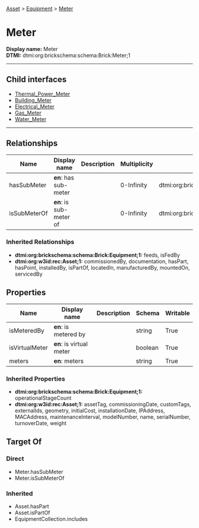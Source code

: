 [Asset](../../Asset.md) > [Equipment](../Equipment.md) > [Meter](.)
# Meter

**Display name:** Meter<br />
**DTMI:** dtmi:org:brickschema:schema:Brick:Meter;1

---


## Child interfaces
* [Thermal_Power_Meter](Thermal_Power_Meter.md)
* [Building_Meter](Building_Meter/Building_Meter.md)
* [Electrical_Meter](Electrical_Meter/Electrical_Meter.md)
* [Gas_Meter](Gas_Meter/Gas_Meter.md)
* [Water_Meter](Water_Meter/Water_Meter.md)

---
## Relationships
|Name|Display name|Description|Multiplicity|Target|Properties|Writable|
|-|-|-|-|-|-|-|
|hasSubMeter|**en**: has sub-meter||0-Infinity|dtmi:org:brickschema:schema:Brick:Meter;1||True|
|isSubMeterOf|**en**: is sub-meter of||0-Infinity|dtmi:org:brickschema:schema:Brick:Meter;1||True|
### Inherited Relationships
* **dtmi:org:brickschema:schema:Brick:Equipment;1:** feeds, isFedBy
* **dtmi:org:w3id:rec:Asset;1:** commissionedBy, documentation, hasPart, hasPoint, installedBy, isPartOf, locatedIn, manufacturedBy, mountedOn, servicedBy
## Properties
|Name|Display name|Description|Schema|Writable|
|-|-|-|-|-|
|isMeteredBy|**en**: is metered by||string|True|
|isVirtualMeter|**en**: is virtual meter||boolean|True|
|meters|**en**: meters||string|True|
### Inherited Properties
* **dtmi:org:brickschema:schema:Brick:Equipment;1:** operationalStageCount
* **dtmi:org:w3id:rec:Asset;1:** assetTag, commissioningDate, customTags, externalIds, geometry, initialCost, installationDate, IPAddress, MACAddress, maintenanceInterval, modelNumber, name, serialNumber, turnoverDate, weight
## Target Of
### Direct
* Meter.hasSubMeter
* Meter.isSubMeterOf
### Inherited
* Asset.hasPart
* Asset.isPartOf
* EquipmentCollection.includes
